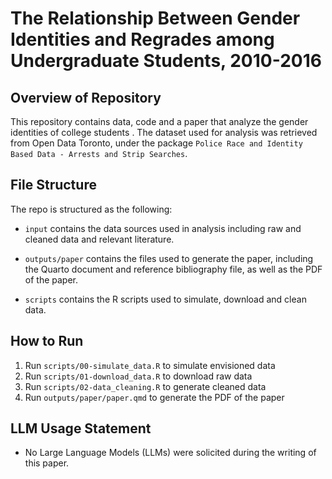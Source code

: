 # The Relationship Between Gender Identities and Regrades among Undergraduate Students, 2010-2016

## Overview of Repository

This repository contains data, code and a paper that analyze the gender identities of college students  . The dataset used for analysis was retrieved from Open Data Toronto, under the package `Police Race and Identity Based Data - Arrests and Strip Searches`. 

## File Structure

The repo is structured as the following:

-   `input` contains the data sources used in analysis including raw and cleaned data and relevant literature.

-   `outputs/paper` contains the files used to generate the paper, including the Quarto document and reference bibliography file, as well as the PDF of the paper.

-   `scripts` contains the R scripts used to simulate, download and clean data.

## How to Run

1.  Run `scripts/00-simulate_data.R` to simulate envisioned data
2.  Run `scripts/01-download_data.R` to download raw data
3.  Run `scripts/02-data_cleaning.R` to generate cleaned data
4.  Run `outputs/paper/paper.qmd` to generate the PDF of the paper

## LLM Usage Statement

-   No Large Language Models (LLMs) were solicited during the writing of this paper. 
